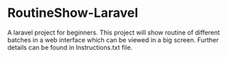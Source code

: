 # RoutineShow-Laravel
A laravel project for beginners. This project will show routine of different batches in a web interface which can be viewed in a big screen.
Further details can be found in Instructions.txt file.
